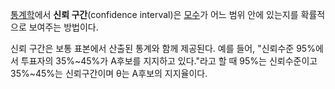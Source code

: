 [통계학](https://ko.wikipedia.org/wiki/%ED%86%B5%EA%B3%84%ED%95%99)에서 **신뢰 구간**(confidence interval)은 [모수](https://ko.wikipedia.org/wiki/%EB%AA%A8%EC%88%98 "모수")가 어느 범위 안에 있는지를 확률적으로 보여주는 방법이다.

신뢰 구간은 보통 표본에서 산출된 통계와 함께 제공된다. 예를 들어, "신뢰수준 95%에서 투표자의 35%~45%가 A후보를 지지하고 있다."라고 할 때 95%는 신뢰수준이고 35%~45%는 신뢰구간이며 θ는 A후보의 지지율이다.